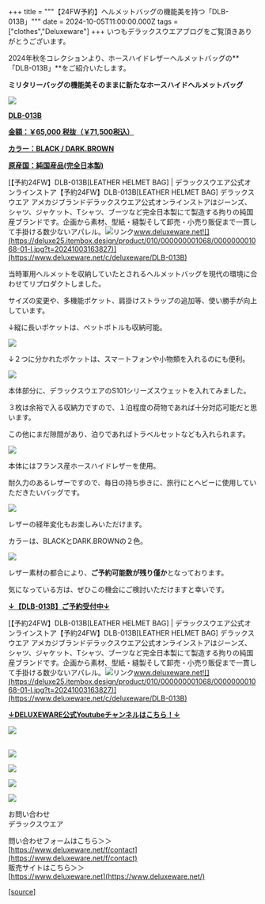 +++
title = """【24FW予約】ヘルメットバッグの機能美を持つ「DLB-013B」"""
date = 2024-10-05T11:00:00.000Z
tags = ["clothes","Deluxeware"]
+++
いつもデラックスウエアブログをご覧頂きありがとうございます。

2024年秋冬コレクションより、ホースハイドレザーヘルメットバッグの**「DLB-013B」**をご紹介いたします。

**ミリタリーバッグの機能美そのままに新たなホースハイドヘルメットバッグ**

[![](https://stat.ameba.jp/user_images/20241005/10/deluxeware/0d/94/j/o0800080015494226141.jpg)](https://www.deluxeware.net/c/deluxeware/DLB-013B)

**[DLB-013B](https://www.deluxeware.net/c/deluxeware/DLB-013B)**

**[金額：￥65,000 税抜（￥71,500税込）](https://www.deluxeware.net/c/deluxeware/DLB-013B)**

**[カラー：BLACK / DARK.BROWN](https://www.deluxeware.net/c/deluxeware/DLB-013B)**

**[原産国：純国産品(完全日本製)](https://www.deluxeware.net/c/deluxeware/DLB-013B)**

[【予約24FW】DLB-013B\[LEATHER HELMET BAG\] | デラックスウエア公式オンラインストア【予約24FW】DLB-013B\[LEATHER HELMET BAG\] デラックスウエア アメカジブランドデラックスウエア公式オンラインストアはジーンズ、シャツ、ジャケット、Tシャツ、ブーツなど完全日本製にて製造する拘りの純国産ブランドです。企画から素材、型紙・縫製そして卸売・小売り販促まで一貫して手掛ける数少ないアパレル。![リンク](https://c.stat100.ameba.jp/ameblo/symbols/v3.20.0/svg/gray/editor_link.svg)www.deluxeware.net![](https://deluxe25.itembox.design/product/010/000000001068/000000001068-01-l.jpg?t=20241003163827)](https://www.deluxeware.net/c/deluxeware/DLB-013B)

当時軍用ヘルメットを収納していたとされるヘルメットバッグを現代の環境に合わせてリプロダクトしました。

サイズの変更や、多機能ポケット、肩掛けストラップの追加等、使い勝手が向上しています。

↓縦に長いポケットは、ペットボトルも収納可能。

[![](https://stat.ameba.jp/user_images/20241005/10/deluxeware/dc/0b/j/o0800100015494229755.jpg)](https://stat.ameba.jp/user_images/20241005/10/deluxeware/dc/0b/j/o0800100015494229755.jpg)

↓２つに分かれたポケットは、スマートフォンや小物類を入れるのにも便利。

[![](https://stat.ameba.jp/user_images/20241005/10/deluxeware/09/f5/j/o0800100015494229749.jpg)](https://stat.ameba.jp/user_images/20241005/10/deluxeware/09/f5/j/o0800100015494229749.jpg)

本体部分に、デラックスウエアのS101シリーズスウェットを入れてみました。

３枚は余裕で入る収納力ですので、１泊程度の荷物であれば十分対応可能だと思います。

この他にまだ隙間があり、泊りであればトラベルセットなども入れられます。

[![](https://stat.ameba.jp/user_images/20241005/10/deluxeware/2c/2d/j/o0800100015494230452.jpg)](https://stat.ameba.jp/user_images/20241005/10/deluxeware/2c/2d/j/o0800100015494230452.jpg)

本体にはフランス産ホースハイドレザーを使用。

耐久力のあるレザーですので、毎日の持ち歩きに、旅行にとヘビーに使用していただきたいバッグです。

[![](https://stat.ameba.jp/user_images/20241005/10/deluxeware/72/3e/j/o0800080015494234692.jpg)](https://stat.ameba.jp/user_images/20241005/10/deluxeware/72/3e/j/o0800080015494234692.jpg)

レザーの経年変化もお楽しみいただけます。

カラーは、BLACKとDARK.BROWNの２色。

[![](https://stat.ameba.jp/user_images/20241005/10/deluxeware/fb/18/j/o0800080015494233081.jpg)](https://stat.ameba.jp/user_images/20241005/10/deluxeware/fb/18/j/o0800080015494233081.jpg)

レザー素材の都合により、**ご予約可能数が残り僅か**となっております。

気になっている方は、ぜひこの機会にご検討いただけますと幸いです。

**[↓【DLB-013B】ご予約受付中↓](https://www.deluxeware.net/c/deluxeware/DLB-013B)**

[【予約24FW】DLB-013B\[LEATHER HELMET BAG\] | デラックスウエア公式オンラインストア【予約24FW】DLB-013B\[LEATHER HELMET BAG\] デラックスウエア アメカジブランドデラックスウエア公式オンラインストアはジーンズ、シャツ、ジャケット、Tシャツ、ブーツなど完全日本製にて製造する拘りの純国産ブランドです。企画から素材、型紙・縫製そして卸売・小売り販促まで一貫して手掛ける数少ないアパレル。![リンク](https://c.stat100.ameba.jp/ameblo/symbols/v3.20.0/svg/gray/editor_link.svg)www.deluxeware.net![](https://deluxe25.itembox.design/product/010/000000001068/000000001068-01-l.jpg?t=20241003163827)](https://www.deluxeware.net/c/deluxeware/DLB-013B)

**[↓DELUXEWARE公式Youtubeチャンネルはこちら！↓](https://www.youtube.com/DeluxewareCo)**

[![](https://stat.ameba.jp/user_images/20240925/15/deluxeware/90/0c/j/o0930020015490450615.jpg?caw=800)](https://ameblo.jp/deluxeware/image-12868871102-15490450615.html)  
 

[![](https://stat.ameba.jp/user_images/20240614/12/deluxeware/fb/b4/j/o0800026015451324172.jpg?caw=800)](https://www.deluxeware.net/c/2024FWreserveall)

[![](https://stat.ameba.jp/user_images/20240315/15/deluxeware/04/7f/j/o0800026015413271803.jpg?caw=800)](https://www.instagram.com/deluxeware/?hl=ja)

[![](https://stat.ameba.jp/user_images/20220415/12/deluxeware/3b/ce/j/o0800026015103175481.jpg?caw=800)](https://www.deluxeware.net/f/headstore)

[![](https://stat.ameba.jp/user_images/20220415/12/deluxeware/d7/c6/j/o0800026015103175487.jpg?caw=800)](https://www.deluxeware.net/)

お問い合わせ  
デラックスウエア

問い合わせフォームはこちら＞＞  
[https://www.deluxeware.net/f/contact](https://www.deluxeware.net/f/contact)  
販売サイトはこちら＞＞  
[https://www.deluxeware.net](https://www.deluxeware.net/)

[[source]](https://ameblo.jp/deluxeware/entry-12870085560.html)

